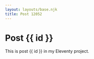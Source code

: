 ```yaml
---
layout: layouts/base.njk
title: Post 12052
---
```


# Post {{ id }}

This is post {{ id }} in my Eleventy project.
